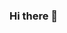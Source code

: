 ### Hi there 👋

<!--
**gangadhar222/gangadhar222** is a ✨ _special_ ✨ repository because its `README.md` (this file) appears on your GitHub profile.

Here are some ideas to get you started:

- 🔭 I’m currently working on ... Frontend Eeb Development
- 🌱 I’m currently learning ... React and Redux
- 👯 I’m looking to collaborate on ... React.js
- 🤔 I’m looking for help with ... Node.js
- 💬 Ask me about ... anything
- 📫 How to reach me: ... gangadhargondi@outlook.com
- 😄 Pronouns: ... he/him
-->
